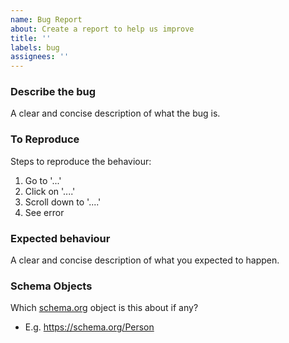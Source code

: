 ```yaml
---
name: Bug Report
about: Create a report to help us improve
title: ''
labels: bug
assignees: ''
---
```


### Describe the bug

A clear and concise description of what the bug is.

### To Reproduce

Steps to reproduce the behaviour:

1. Go to '...'
2. Click on '....'
3. Scroll down to '....'
4. See error

### Expected behaviour

A clear and concise description of what you expected to happen.

### Schema Objects

Which [schema.org](https://schema.org) object is this about if any?

- E.g. https://schema.org/Person
